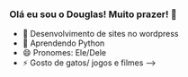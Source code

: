 ### Olá eu sou o Douglas! Muito prazer!  👋

- 🔭 Desenvolvimento de sites no wordpress
- 🌱 Aprendendo Python
- 😄 Pronomes: Ele/Dele
- ⚡ Gosto de gatos/ jogos e filmes
-->

